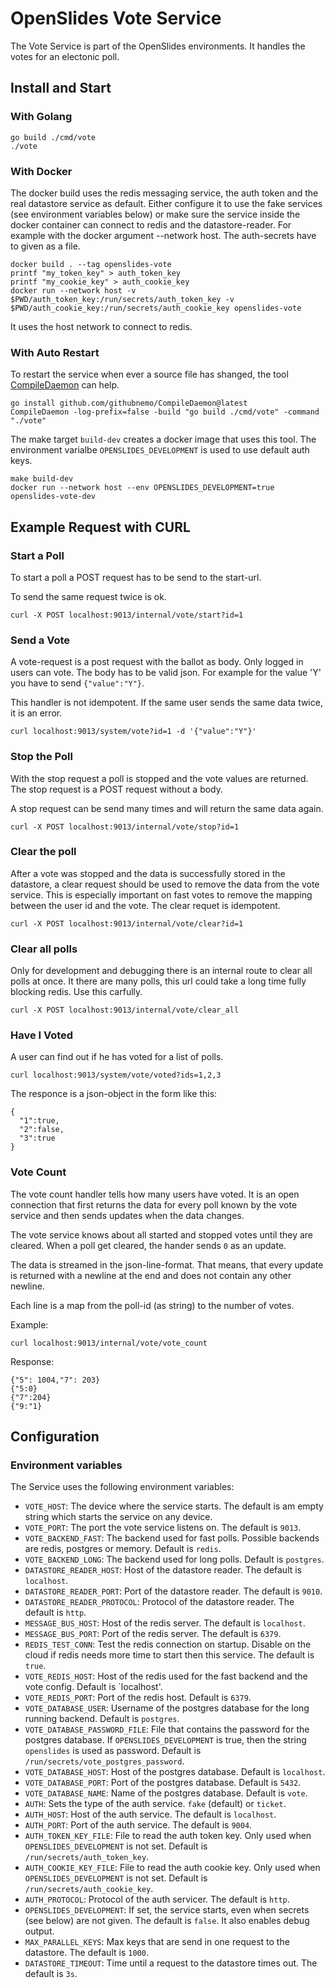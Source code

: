 # OpenSlides Vote Service

The Vote Service is part of the OpenSlides environments. It handles the votes
for an electonic poll.


## Install and Start

### With Golang

```
go build ./cmd/vote
./vote
```


### With Docker

The docker build uses the redis messaging service, the auth token and the real
datastore service as default. Either configure it to use the fake services (see
environment variables below) or make sure the service inside the docker
container can connect to redis and the datastore-reader. For example with the
docker argument --network host. The auth-secrets have to given as a file.

```
docker build . --tag openslides-vote
printf "my_token_key" > auth_token_key 
printf "my_cookie_key" > auth_cookie_key
docker run --network host -v $PWD/auth_token_key:/run/secrets/auth_token_key -v $PWD/auth_cookie_key:/run/secrets/auth_cookie_key openslides-vote
```

It uses the host network to connect to redis.


### With Auto Restart

To restart the service when ever a source file has shanged, the tool
[CompileDaemon](https://github.com/githubnemo/CompileDaemon) can help.

```
go install github.com/githubnemo/CompileDaemon@latest
CompileDaemon -log-prefix=false -build "go build ./cmd/vote" -command "./vote"
```

The make target `build-dev` creates a docker image that uses this tool. The
environment varialbe `OPENSLIDES_DEVELOPMENT` is used to use default auth keys.

```
make build-dev
docker run --network host --env OPENSLIDES_DEVELOPMENT=true openslides-vote-dev
```


## Example Request with CURL

### Start a Poll

To start a poll a POST request has to be send to the start-url.

To send the same request twice is ok.

```
curl -X POST localhost:9013/internal/vote/start?id=1 
```


### Send a Vote

A vote-request is a post request with the ballot as body. Only logged in users
can vote. The body has to be valid json. For example for the value 'Y' you have
to send `{"value":"Y"}`.

This handler is not idempotent. If the same user sends the same data twice, it
is an error.

```
curl localhost:9013/system/vote?id=1 -d '{"value":"Y"}'
```


### Stop the Poll

With the stop request a poll is stopped and the vote values are returned. The
stop request is a POST request without a body.

A stop request can be send many times and will return the same data again.

```
curl -X POST localhost:9013/internal/vote/stop?id=1
```


### Clear the poll

After a vote was stopped and the data is successfully stored in the datastore, a
clear request should be used to remove the data from the vote service. This is
especially important on fast votes to remove the mapping between the user id and
the vote. The clear requet is idempotent.

```
curl -X POST localhost:9013/internal/vote/clear?id=1 
```


### Clear all polls

Only for development and debugging there is an internal route to clear all polls
at once. It there are many polls, this url could take a long time fully blocking
redis. Use this carfully.

```
curl -X POST localhost:9013/internal/vote/clear_all
```


### Have I Voted

A user can find out if he has voted for a list of polls.

```
curl localhost:9013/system/vote/voted?ids=1,2,3
```

The responce is a json-object in the form like this:

```
{
  "1":true,
  "2":false,
  "3":true
}
```


### Vote Count

The vote count handler tells how many users have voted. It is an open connection
that first returns the data for every poll known by the vote service and then
sends updates when the data changes.

The vote service knows about all started and stopped votes until they are
cleared. When a poll get cleared, the hander sends `0` as an update.

The data is streamed in the json-line-format. That means, that every update is
returned with a newline at the end and does not contain any other newline.

Each line is a map from the poll-id (as string) to the number of votes.


Example:

```
curl localhost:9013/internal/vote/vote_count
```

Response:

```
{"5": 1004,"7": 203}
{"5:0}
{"7":204}
{"9:"1}
```


## Configuration

### Environment variables

The Service uses the following environment variables:

* `VOTE_HOST`: The device where the service starts. The default is am empty
  string which starts the service on any device.
* `VOTE_PORT`: The port the vote service listens on. The default is `9013`. 
* `VOTE_BACKEND_FAST`: The backend used for fast polls. Possible backends are
  redis, postgres or memory. Default is `redis`.
* `VOTE_BACKEND_LONG`: The backend used for long polls. Default is `postgres`.
* `DATASTORE_READER_HOST`: Host of the datastore reader. The default is
  `localhost`.
* `DATASTORE_READER_PORT`: Port of the datastore reader. The default is `9010`.
* `DATASTORE_READER_PROTOCOL`: Protocol of the datastore reader. The default is
  `http`.
* `MESSAGE_BUS_HOST`: Host of the redis server. The default is `localhost`.
* `MESSAGE_BUS_PORT`: Port of the redis server. The default is `6379`.
* `REDIS_TEST_CONN`: Test the redis connection on startup. Disable on the cloud
  if redis needs more time to start then this service. The default is `true`.
* `VOTE_REDIS_HOST`: Host of the redis used for the fast backend and the vote
  config. Default is `localhost'.
* `VOTE_REDIS_PORT`: Port of the redis host. Default is `6379`.
* `VOTE_DATABASE_USER`: Username of the postgres database for the long running
  backend. Default is `postgres`.
* `VOTE_DATABASE_PASSWORD_FILE`: File that contains the password for the postgres 
  database. If `OPENSLIDES_DEVELOPMENT` is true, then the string `openslides` is 
  used as password. Default is `/run/secrets/vote_postgres_password`.
* `VOTE_DATABASE_HOST`: Host of the postgres database. Default is `localhost`.
* `VOTE_DATABASE_PORT`: Port of the postgres database. Default is `5432`.
* `VOTE_DATABASE_NAME`: Name of the postgres database. Default is `vote`.
* `AUTH`: Sets the type of the auth service. `fake` (default) or `ticket`.
* `AUTH_HOST`: Host of the auth service. The default is `localhost`.
* `AUTH_PORT`: Port of the auth service. The default is `9004`.
* `AUTH_TOKEN_KEY_FILE`: File to read the auth token key. Only used when 
  `OPENSLIDES_DEVELOPMENT` is not set. Default is `/run/secrets/auth_token_key`.
* `AUTH_COOKIE_KEY_FILE`: File to read the auth cookie key. Only used when
  `OPENSLIDES_DEVELOPMENT` is not set. Default is `/run/secrets/auth_cookie_key`.
* `AUTH_PROTOCOL`: Protocol of the auth servicer. The default is `http`.
* `OPENSLIDES_DEVELOPMENT`: If set, the service starts, even when secrets (see
  below) are not given. The default is `false`. It also enables debug output.
* `MAX_PARALLEL_KEYS`: Max keys that are send in one request to the datastore.
  The default is `1000`.
* `DATASTORE_TIMEOUT`: Time until a request to the datastore times out. The
  default is `3s`.
